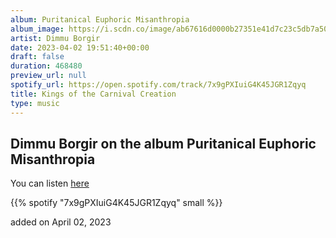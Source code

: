 ```yaml
---
album: Puritanical Euphoric Misanthropia
album_image: https://i.scdn.co/image/ab67616d0000b27351e41d7c23c5db7a50495816
artist: Dimmu Borgir
date: 2023-04-02 19:51:40+00:00
draft: false
duration: 468480
preview_url: null
spotify_url: https://open.spotify.com/track/7x9gPXIuiG4K45JGR1Zqyq
title: Kings of the Carnival Creation
type: music
---
```



## Dimmu Borgir on the album Puritanical Euphoric Misanthropia

You can listen [here](https://open.spotify.com/track/7x9gPXIuiG4K45JGR1Zqyq)

{{% spotify "7x9gPXIuiG4K45JGR1Zqyq" small %}}

added on April 02, 2023